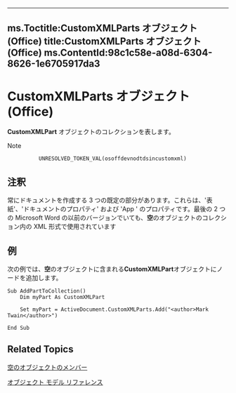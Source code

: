 

---
ms.Toctitle:CustomXMLParts オブジェクト (Office)
title:CustomXMLParts オブジェクト (Office)
ms.ContentId:98c1c58e-a08d-6304-8626-1e6705917da3
---
# CustomXMLParts オブジェクト (Office)




**CustomXMLPart** オブジェクトのコレクションを表します。

>[!NOTE]
>
              UNRESOLVED_TOKEN_VAL(osoffdevnodtdsincustomxml)
            





## 注釈
常にドキュメントを作成する 3 つの既定の部分があります。これらは、'表紙'、'ドキュメントのプロパティ' および 'App ' のプロパティです。最後の 2 つの Microsoft Word の以前のバージョンでいても、**空**のオブジェクトのコレクション内の XML 形式で使用されています



## 例
次の例では、**空**のオブジェクトに含まれる**CustomXMLPart**オブジェクトにノードを追加します。

```vba
Sub AddPartToCollection() 
    Dim myPart As CustomXMLPart 
 
    Set myPart = ActiveDocument.CustomXMLParts.Add("<author>Mark Twain</author>") 
     
End Sub
```




## Related Topics

[空のオブジェクトのメンバー](4e77b5ea-b73c-020f-4abf-25adc200de23.md)

[オブジェクト モデル リファレンス](499c789a-aba2-0fad-649a-0ea964cd3b5e.md)




